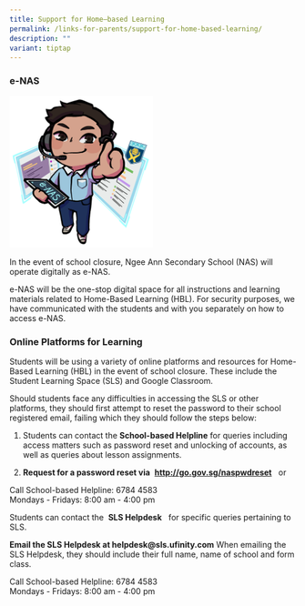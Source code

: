 ```yaml
---
title: Support for Home–based Learning
permalink: /links-for-parents/support-for-home-based-learning/
description: ""
variant: tiptap
---
```

<h3>e-NAS</h3>
<div class="isomer-image-wrapper">
<img style="width:50%" height="auto" width="100%" src="/images/e-NAS%201.png">
</div>
<p>In the event of school closure, Ngee Ann Secondary School (NAS) will operate
digitally as e-NAS.&nbsp;</p>
<p>e-NAS will be the one-stop digital space for all instructions and learning
materials related to Home-Based Learning (HBL). For security purposes,
we have communicated with the students and with you separately on how to
access e-NAS.</p>
<h3>Online Platforms for Learning</h3>
<p>Students will be using a variety of online platforms and resources for
Home-Based Learning (HBL) in the event of school closure. These include
the Student Learning Space (SLS) and Google Classroom.</p>
<p>Should students face any difficulties in accessing the SLS or other platforms,
they should first attempt to reset the password to their school registered
email, failing which they should follow the steps below:</p>
<ol>
<li>
<p>Students can contact the&nbsp;<strong>School-based Helpline</strong>&nbsp;for
queries including access matters such as password reset and unlocking of
accounts, as well as queries about lesson assignments.&nbsp;</p>
</li>
<li>
<p><strong>Request for a password reset via</strong>&nbsp;&nbsp;<strong><a href="http://go.gov.sg/naspwdreset" rel="noopener noreferrer nofollow" target="_blank">http://go.gov.sg/naspwdreset</a></strong>&nbsp;&nbsp;&nbsp;or</p>
</li>
</ol>
<p>Call School-based Helpline: 6784 4583
<br>Mondays - Fridays: 8:00 am - 4:00 pm</p>
<p>Students can contact the&nbsp;&nbsp;<strong>SLS Helpdesk</strong>&nbsp;&nbsp;&nbsp;for
specific queries pertaining to SLS.</p>
<p><strong>Email the SLS Helpdesk at helpdesk@sls.ufinity.com</strong>&nbsp;When
emailing the SLS Helpdesk, they should include their full name, name of
school and form class.</p>
<p>Call School-based Helpline: 6784 4583
<br>Mondays - Fridays: 8:00 am - 4:00 pm</p>